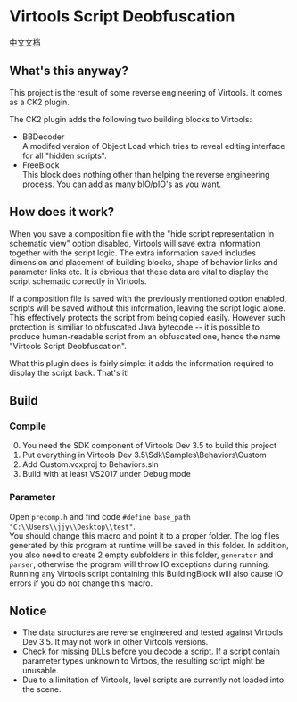 # Virtools Script Deobfuscation

[中文文档](README_ZH.md)

## What's this anyway?

This project is the result of some reverse engineering of Virtools.
It comes as a CK2 plugin.

The CK2 plugin adds the following two building blocks to Virtools:
 - BBDecoder  
 A modifed version of Object Load which tries to reveal editing
 interface for all "hidden scripts".
 - FreeBlock  
 This block does nothing other than helping the reverse engineering
 process. You can add as many bIO/pIO's as you want.

## How does it work?

When you save a composition file with the "hide script representation
in schematic view" option disabled, Virtools will save extra
information together with the script logic. The extra information saved
includes  dimension and placement of building blocks, shape of behavior
links and parameter links etc. It is obvious that these data are vital
to display the script schematic correctly in Virtools.

If a composition file is saved with the previously mentioned option
enabled, scripts will be saved without this information, leaving the
script logic alone. This effectively protects the script from being
copied easily. However such protection is similiar to obfuscated Java
bytecode -- it is possible to produce human-readable script from an
obfuscated one, hence the name "Virtools Script Deobfuscation".

What this plugin does is fairly simple: it adds the information required
to display the script back. That's it!

## Build

### Compile

0. You need the SDK component of Virtools Dev 3.5 to build this project
1. Put everything in Virtools Dev 3.5\Sdk\Samples\Behaviors\Custom
2. Add Custom.vcxproj to Behaviors.sln
3. Build with at least VS2017 under Debug mode

### Parameter

Open `precomp.h` and find code `#define base_path "C:\\Users\\jjy\\Desktop\\test"`.  
You should change this macro and point it to a proper folder. The log files 
generated by this program at runtime will be saved in this folder. In 
addition, you also need to create 2 empty subfolders in this folder, 
`generator` and `parser`, otherwise the program will throw IO exceptions 
during running.  
Running any Virtools script containing this BuildingBlock will also cause 
IO errors if you do not change this macro.

## Notice

- The data structures are reverse engineered and tested against Virtools
Dev 3.5. It may not work in other Virtools versions.
- Check for missing DLLs before you decode a script. If a script contain
parameter types unknown to Virtoos, the resulting script might be
unusable.
- Due to a limitation of Virtools, level scripts are currently not
loaded into the scene.
